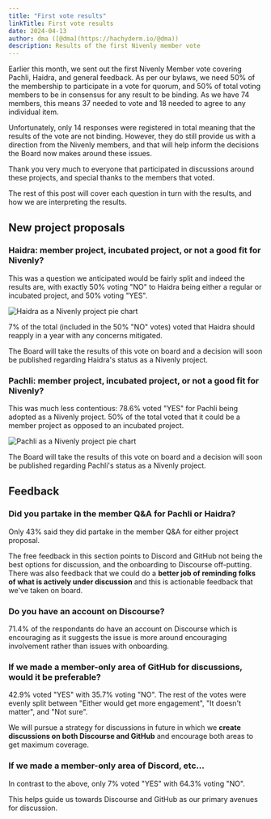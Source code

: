 ```yaml
---
title: "First vote results"
linkTitle: First vote results
date: 2024-04-13
author: dma ([@dma](https://hachyderm.io/@dma))
description: Results of the first Nivenly member vote
---
```


Earlier this month, we sent out the first Nivenly Member vote covering Pachli, 
Haidra, and general feedback.  As per our bylaws, we need 50% of the membership
to participate in a vote for quorum, and 50% of total voting members to be in
consensus for any result to be binding.  As we have 74 members, this means 37
needed to vote and 18 needed to agree to any individual item.

Unfortunately, only 14 responses were registered in total meaning that the 
results of the vote are not binding.  However, they do still provide us with a
direction from the Nivenly members, and that will help inform the decisions the
Board now makes around these issues.

Thank you very much to everyone that participated in discussions around these 
projects, and special thanks to the members that voted.

The rest of this post will cover each question in turn with the results, and 
how we are interpreting the results.

## New project proposals

### Haidra: member project, incubated project, or not a good fit for Nivenly?

This was a question we anticipated would be fairly split and indeed the results
are, with exactly 50% voting "NO" to Haidra being either a regular or incubated
project, and 50% voting "YES".

![Haidra as a Nivenly project pie chart](/blog/2024/assets/haidra-as-a-nivenly-project.png)

7% of the total (included in the 50% "NO" votes) voted that Haidra should 
reapply in a year with any concerns mitigated.

The Board will take the results of this vote on board and a decision will soon 
be published regarding Haidra's status as a Nivenly project.

### Pachli: member project, incubated project, or not a good fit for Nivenly?

This was much less contentious: 78.6% voted "YES" for Pachli being adopted 
as a Nivenly project.  50% of the total voted that it could be a member project 
as opposed to an incubated project.

![Pachli as a Nivenly project pie chart](/blog/2024/assets/pachli-as-a-nivenly-project.png)

The Board will take the results of this vote on board and a decision will soon 
be published regarding Pachli's status as a Nivenly project.

## Feedback

### Did you partake in the member Q&A for Pachli or Haidra?

Only 43% said they did partake in the member Q&A for either project proposal.

The free feedback in this section points to Discord and GitHub not being the 
best options for discussion, and the onboarding to Discourse off-putting.  There
was also feedback that we could do a **better job of reminding folks of what is 
actively under discussion** and this is actionable feedback that we've taken on 
board.

### Do you have an account on Discourse?

71.4% of the respondants do have an account on Discourse which is encouraging 
as it suggests the issue is more around encouraging involvement rather than 
issues with onboarding.

### If we made a member-only area of GitHub for discussions, would it be preferable?

42.9% voted "YES" with 35.7% voting "NO".  The rest of the votes were evenly 
split between "Either would get more engagement", "It doesn't matter", and "Not 
sure".

We will pursue a strategy for discussions in future in which we **create 
discussions on both Discourse and GitHub** and encourage both areas to get maximum coverage.

### If we made a member-only area of Discord, etc...

In contrast to the above, only 7% voted "YES" with 64.3% voting "NO".

This helps guide us towards Discourse and GitHub as our primary avenues for 
discussion.